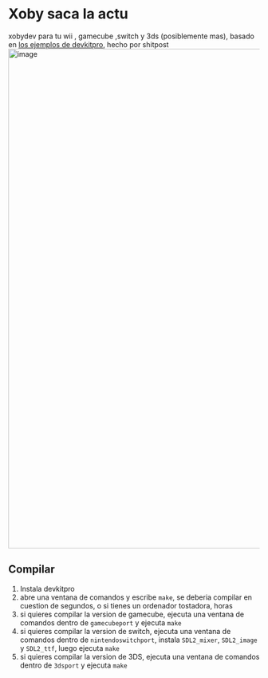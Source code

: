 # Xoby saca la actu
xobydev para tu wii , gamecube ,switch y 3ds (posiblemente mas), basado en [los ejemplos de devkitpro](https://github.com/devkitPro/), hecho por shitpost
<img width="1641" height="1000" alt="image" src="https://github.com/user-attachments/assets/228146a6-3f18-45d1-82a3-19947b7f2921" />

## Compilar
1. Instala devkitpro
2. abre una ventana de comandos y escribe `make`, se deberia compilar en cuestion de segundos, o si tienes un ordenador tostadora, horas
3. si quieres compilar la version de gamecube, ejecuta una ventana de comandos dentro de `gamecubeport` y ejecuta `make`
4. si quieres compilar la version de switch, ejecuta una ventana de comandos dentro de `nintendoswitchport`, instala `SDL2_mixer`, `SDL2_image` y  `SDL2_ttf`, luego ejecuta `make`
5. si quieres compilar la version de 3DS, ejecuta una ventana de comandos dentro de `3dsport` y ejecuta `make`
